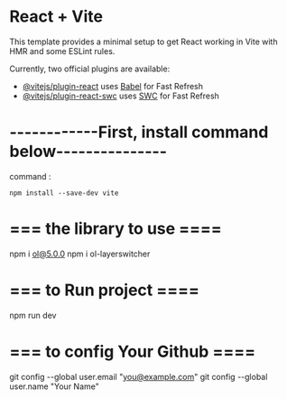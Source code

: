# React + Vite

This template provides a minimal setup to get React working in Vite with HMR and some ESLint rules.

Currently, two official plugins are available:

- [@vitejs/plugin-react](https://github.com/vitejs/vite-plugin-react/blob/main/packages/plugin-react/README.md) uses [Babel](https://babeljs.io/) for Fast Refresh
- [@vitejs/plugin-react-swc](https://github.com/vitejs/vite-plugin-react-swc) uses [SWC](https://swc.rs/) for Fast Refresh

# ------------First, install command below---------------

command :
```
npm install --save-dev vite
```

# === the library to use ====
npm i ol@5.0.0
npm i ol-layerswitcher

# === to Run project ====
npm run dev

# === to config Your Github ====
git config --global user.email "you@example.com"
git config --global user.name "Your Name"
